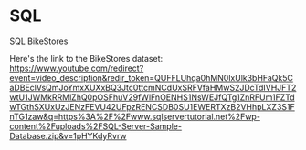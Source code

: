 # SQL
SQL BikeStores 

Here's the link to the BikeStores dataset: 
https://www.youtube.com/redirect?event=video_description&redir_token=QUFFLUhqa0hMN0lxUlk3bHFaQk5CaDBEclVsQmJoYmxXUXxBQ3Jtc0ttcmNCdUxSRFVfaHMwS2JDcTdIVHJFT2wtU1JWMkRRMlZhQ0pOSFhuV29fWlFnOENHS1NsWEJfQTg1ZnRFUm1FZTdwTGthSXUxUzJENzFEVU42UFpzRENCSDB0SU1EWERTXzB2VHhpLXZ3S1FnTG1zaw&q=https%3A%2F%2Fwww.sqlservertutorial.net%2Fwp-content%2Fuploads%2FSQL-Server-Sample-Database.zip&v=1pHYKdyRvrw

